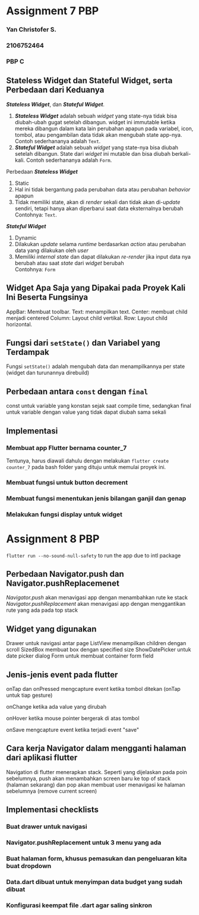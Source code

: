 # Assignment 7 PBP
### Yan Christofer S.
### 2106752464
### PBP C 

## Stateless Widget dan Stateful Widget, serta Perbedaan dari Keduanya
**_Stateless Widget_**, dan **_Stateful Widget_**.
1. **_Stateless Widget_** adalah sebuah _widget_ yang state-nya tidak bisa diubah-ubah gugat setelah dibangun. widget ini immutable ketika mereka dibangun dalam kata lain perubahan apapun pada variabel, icon, tombol, atau pengambilan data tidak akan mengubah state app-nya. Contoh sederhananya adalah `Text`.
2. **_Stateful Widget_** adalah sebuah _widget_ yang state-nya bisa diubah setelah dibangun. State dari _widget_ ini mutable dan bisa diubah berkali-kali. Contoh sederhananya adalah `Form`. <br />

Perbedaan
**_Stateless Widget_**
1. Static
2. Hal ini tidak bergantung pada perubahan data atau perubahan _behavior_ apapun
3. Tidak memiliki state, akan di _render_ sekali dan tidak akan di-_update_ sendiri, tetapi hanya akan diperbarui saat data eksternalnya berubah <br />
Contohnya: `Text`. 

**_Stateful Widget_**
1. Dynamic
2. Dilakukan _update_ selama _runtime_ berdasarkan _action_ atau perubahan data yang dilakukan oleh _user_
3. Memiliki _internal state_ dan dapat dilakukan _re-render_ jika input data nya berubah atau saat _state_ dari _widget_ berubah <br />
Contohnya: `Form` 

## Widget Apa Saja yang Dipakai pada Proyek Kali Ini Beserta Fungsinya
AppBar: Membuat toolbar.
Text: menampilkan text.
Center: membuat child menjadi centered
Column: Layout child vertikal.
Row: Layout child horizontal.

## Fungsi dari `setState()` dan Variabel yang Terdampak
Fungsi `setState()` adalah mengubah data dan menampilkannya per state (widget dan turunannya direbuild)
## Perbedaan antara `const` dengan `final`
const untuk variable yang konstan sejak saat compile time, sedangkan final untuk variable dengan value yang tidak dapat diubah sama sekali

## Implementasi
### Membuat app Flutter bernama counter_7
Tentunya, harus diawali dahulu dengan melakukan `flutter create counter_7` pada bash folder yang dituju untuk memulai proyek ini.
### Membuat fungsi untuk button decrement
### Membuat fungsi menentukan jenis bilangan ganjil dan genap
### Melakukan fungsi display untuk widget

# Assignment 8 PBP

`flutter run --no-sound-null-safety` to run the app due to intl package

## Perbedaan **Navigator.push** dan **Navigator.pushReplacemenet**
_Navigator.push_ akan menavigasi app dengan menambahkan rute ke stack
_Navigator.pushReplacement_ akan menavigasi app dengan menggantikan rute yang ada pada top stack

## Widget yang digunakan

Drawer untuk navigasi antar page
ListView menampilkan children dengan scroll
SizedBox membuat box dengan specified size
ShowDatePicker untuk date picker dialog
Form untuk membuat container form field

## Jenis-jenis event pada flutter

onTap dan onPressed mengcapture event ketika tombol ditekan (onTap untuk tiap gesture)

onChange ketika ada value yang dirubah

onHover ketika mouse pointer bergerak di atas tombol

onSave mengcapture event ketika terjadi event "save"

## Cara kerja Navigator dalam mengganti halaman dari aplikasi flutter

Navigation di flutter menerapkan stack.
Seperti yang dijelaskan pada poin sebelumnya, 
push akan menambahkan screen baru ke top of stack (halaman sekarang) dan pop akan membuat user menavigasi ke halaman sebelumnya (remove current screen)

## Implementasi checklists

### Buat drawer untuk navigasi
### Navigator.pushReplacement untuk 3 menu yang ada
### Buat halaman form, khusus pemasukan dan pengeluaran kita buat dropdown
### Data.dart dibuat untuk menyimpan data budget yang sudah dibuat
### Konfigurasi keempat file .dart agar saling sinkron
